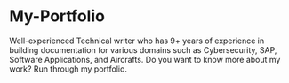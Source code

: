 # My-Portfolio
Well-experienced Technical writer who has 9+ years of experience in building documentation for various domains such as Cybersecurity, SAP, Software Applications, and Aircrafts. Do you want to know more about my work? Run through my portfolio.
